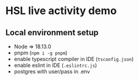 # HSL live activity demo




## Local environment setup

- Node => 18.13.0
- pnpm (`npm i -g pnpm`)
- enable typescript compiler in IDE (`tsconfig.json`)
- enable eslint in IDE (`.eslintrc.js`)
- postgres with user/pass in .env